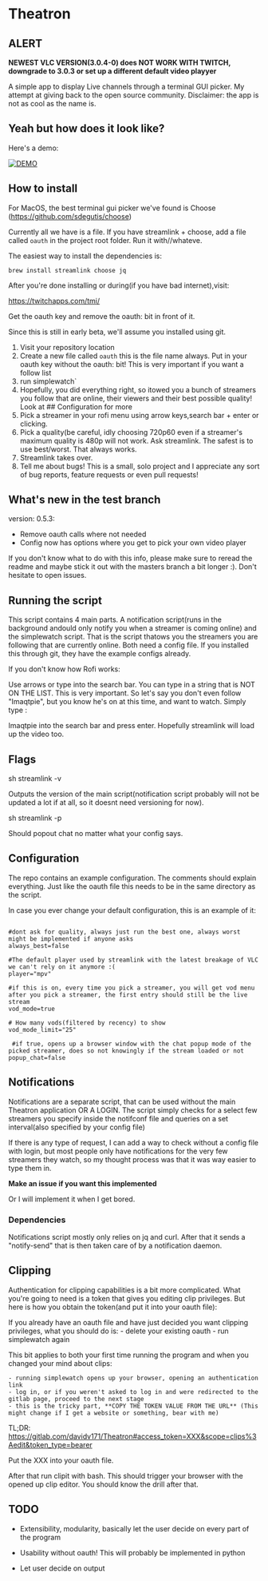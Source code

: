 # Theatron

## ALERT

**NEWEST VLC VERSION(3.0.4-0) does NOT WORK WITH TWITCH, downgrade to 3.0.3 or set up a different default video playyer**

A simple app to display Live channels through a terminal GUI picker. My attempt at giving back to the open source community. Disclaimer: the app is not as cool as the name is.

## Yeah but how does it look like?

Here's a demo:


[![DEMO](https://0x0.st/s3yP.png)](https://imgur.com/tDnm3A5)

## How to install

For MacOS, the best terminal gui picker we've found is Choose (https://github.com/sdegutis/choose)

Currently all we have is a file. If you have streamlink + choose, add a file called `oauth` in the project root folder. Run it with//whateve.

The easiest way to install the dependencies is:

`brew install streamlink choose jq`

After you're done installing or during(if you have bad internet),visit:

https://twitchapps.com/tmi/

Get the oauth key and remove the oauth: bit in front of it.

Since this is still in early beta, we'll assume you installed using git.

1. Visit your repository location
2. Create a new file called `oauth` this is the file name always. Put in your oauth key without the oauth: bit! This is very important if you want a follow list
3. run  simplewatch`
4. Hopefully, you did everything right, so itowed you a bunch of streamers you follow that are online, their viewers and their best possible quality! Look at ## Configuration for more
5. Pick a streamer in your rofi menu using arrow keys,search bar + enter or clicking.
6. Pick a quality(be careful, idly choosing 720p60 even if a streamer's maximum quality is 480p will not work. Ask streamlink. The safest is to use best/worst. That always works.
7. Streamlink takes over.
8. Tell me about bugs! This is a small, solo project and I appreciate any sort of bug reports, feature requests or even pull requests!


## What's new in the test branch

version: 0.5.3:

- Remove oauth calls where not needed
- Config now has options where you get to pick your own video player

If you don't know what to do with this info, please make sure to reread the readme and maybe stick it out with the masters branch a bit longer :). Don't hesitate to open issues.

## Running the script

This script contains 4 main parts. A notification script(runs in the background andould only notify you when a streamer is coming online) and the simplewatch script. That is the script thatows you the streamers you are following that are currently online. Both need a config file. If you installed this through git, they have the example configs already.

If you don't know how Rofi works:

Use arrows or type into the search bar. You can type in a string that is NOT ON THE LIST. This is very important. So let's say you don't even follow "Imaqtpie", but you know he's on at this time, and want to watch. Simply type :

Imaqtpie into the search bar and press enter. Hopefully streamlink will load up the video too.

## Flags

sh streamlink -v

Outputs the version of the main script(notification script probably will not be updated a lot if at all, so it doesnt need versioning for now).

sh streamlink -p

Should popout chat no matter what your config says.

## Configuration

The repo contains an example configuration. The comments should explain everything. Just like the oauth file this needs to be in the same directory as the script.

In case you ever change your default configuration, this is an example of it:

```

#dont ask for quality, always just run the best one, always worst might be implemented if anyone asks
always_best=false

#The default player used by streamlink with the latest breakage of VLC we can't rely on it anymore :(
player="mpv"

#if this is on, every time you pick a streamer, you will get vod menu after you pick a streamer, the first entry should still be the live stream
vod_mode=true

# How many vods(filtered by recency) to show
vod_mode_limit="25"

 #if true, opens up a browser window with the chat popup mode of the picked streamer, does so not knowingly if the stream loaded or not
popup_chat=false

```

## Notifications

Notifications are a separate script, that can be used without the main Theatron application OR A LOGIN. The script simply checks for a select few streamers you specify inside the notifconf file and queries on a set interval(also specified by your config file)

If there is any type of request, I can add a way to check without a config file with login, but most people only have notifications for the very few streamers they watch, so my thought process was that it was way easier to type them in.

**Make an issue if you want this implemented**

Or I will implement it when I get bored.

### Dependencies

Notifications script mostly only relies on jq and curl. After that it sends a "notify-send" that is then taken care of by a notification daemon.

## Clipping

Authentication for clipping capabilities is a  bit more complicated. What you're going to need is a token that gives you editing clip privileges. But here is how you obtain the token(and put it into your oauth file):

If you already have an oauth file and have just decided you want clipping privileges, what you should do is:
    - delete your existing oauth
    - run simplewatch again

This bit applies to both your first time running the program and when you changed your mind about clips:

    - running simplewatch opens up your browser, opening an authentication link
    - log in, or if you weren't asked to log in and were redirected to the gitlab page, proceed to the next stage
    - this is the tricky part, **COPY THE TOKEN VALUE FROM THE URL** (This might change if I get a website or something, bear with me)

TL;DR:
https://gitlab.com/davidv171/Theatron#access_token=XXX&scope=clips%3Aedit&token_type=bearer

Put the XXX into your oauth file.

After that run clipit with bash. This should trigger your browser with the opened up clip editor. You should know the drill after that.

## TODO

- Extensibility, modularity, basically let the user decide on every part of the program

- Usability without oauth! This will probably be implemented in python

- Let user decide on output


